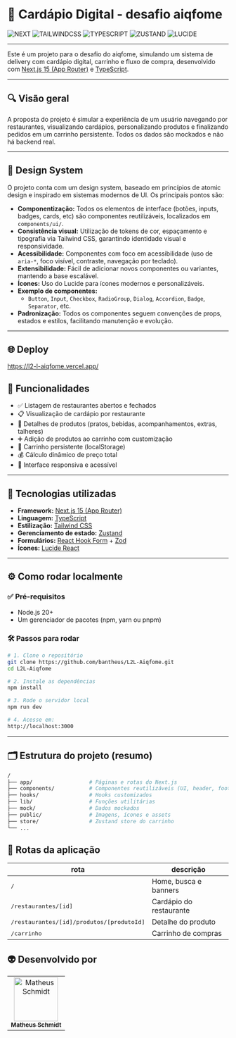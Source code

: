 [TYPESCRIPT__BADGE]: https://img.shields.io/badge/TypeScript-3178C6?style=for-the-badge&logo=typescript&logoColor=white
[NEXT__BADGE]: https://img.shields.io/badge/Next.js-000?style=for-the-badge&logo=next.js&logoColor=white
[TAILWINDCSS__BADGE]: https://img.shields.io/badge/Tailwind_CSS-38B2AC?style=for-the-badge&logo=tailwind-css&logoColor=white
[ZUSTAND__BADGE]: https://img.shields.io/badge/Zustand-FF9800?style=for-the-badge&logo=zustand&logoColor=white
[LUCIDE__BADGE]: https://img.shields.io/badge/Lucide-000?style=for-the-badge&logo=lucide&logoColor=white

# 🥡 Cardápio Digital - desafio aiqfome

![NEXT][NEXT__BADGE]
![TAILWINDCSS][TAILWINDCSS__BADGE]
![TYPESCRIPT][TYPESCRIPT__BADGE]
![ZUSTAND][ZUSTAND__BADGE]
![LUCIDE][LUCIDE__BADGE]

---

Este é um projeto para o desafio do aiqfome, simulando um sistema de delivery com cardápio digital, carrinho e fluxo de compra, desenvolvido com [Next.js 15 (App Router)](https://nextjs.org/) e [TypeScript](https://www.typescriptlang.org/).

---

## 🔍 Visão geral

A proposta do projeto é simular a experiência de um usuário navegando por restaurantes, visualizando cardápios, personalizando produtos e finalizando pedidos em um carrinho persistente. Todos os dados são mockados e não há backend real.

---

## 🎨 Design System

O projeto conta com um design system, baseado em princípios de atomic design e inspirado em sistemas modernos de UI. Os principais pontos são:

- **Componentização:** Todos os elementos de interface (botões, inputs, badges, cards, etc) são componentes reutilizáveis, localizados em `components/ui/`.
- **Consistência visual:** Utilização de tokens de cor, espaçamento e tipografia via Tailwind CSS, garantindo identidade visual e responsividade.
- **Acessibilidade:** Componentes com foco em acessibilidade (uso de `aria-*`, foco visível, contraste, navegação por teclado).
- **Extensibilidade:** Fácil de adicionar novos componentes ou variantes, mantendo a base escalável.
- **Ícones:** Uso do Lucide para ícones modernos e personalizáveis.
- **Exemplo de componentes:**
  - `Button`, `Input`, `Checkbox`, `RadioGroup`, `Dialog`, `Accordion`, `Badge`, `Separator`, etc.
- **Padronização:** Todos os componentes seguem convenções de props, estados e estilos, facilitando manutenção e evolução.

---

## 🌐 Deploy

https://l2-l-aiqfome.vercel.app/

## 🚀 Funcionalidades

- ✅ Listagem de restaurantes abertos e fechados
- 📋 Visualização de cardápio por restaurante
- 🍔 Detalhes de produtos (pratos, bebidas, acompanhamentos, extras, talheres)
- ➕ Adição de produtos ao carrinho com customização
- 🛒 Carrinho persistente (localStorage)
- 💰 Cálculo dinâmico de preço total
- 📱 Interface responsiva e acessível

---

## 🧪 Tecnologias utilizadas

- **Framework:** [Next.js 15 (App Router)](https://nextjs.org/)
- **Linguagem:** [TypeScript](https://www.typescriptlang.org/)
- **Estilização:** [Tailwind CSS](https://tailwindcss.com/)
- **Gerenciamento de estado:** [Zustand](https://zustand-demo.pmnd.rs/)
- **Formulários:** [React Hook Form](https://react-hook-form.com/) + [Zod](https://zod.dev/)
- **Ícones:** [Lucide React](https://lucide.dev/)

---

## ⚙️ Como rodar localmente

### ✅ Pré-requisitos

- Node.js 20+
- Um gerenciador de pacotes (npm, yarn ou pnpm)

### 🛠️ Passos para rodar

```bash
# 1. Clone o repositório
git clone https://github.com/bantheus/L2L-Aiqfome.git
cd L2L-Aiqfome

# 2. Instale as dependências
npm install

# 3. Rode o servidor local
npm run dev

# 4. Acesse em:
http://localhost:3000
```

---

## 🗂️ Estrutura do projeto (resumo)

```bash
/
├── app/                  # Páginas e rotas do Next.js
├── components/           # Componentes reutilizáveis (UI, header, footer, etc)
├── hooks/                # Hooks customizados
├── lib/                  # Funções utilitárias
├── mock/                 # Dados mockados
├── public/               # Imagens, ícones e assets
├── store/                # Zustand store do carrinho
└── ...
```

## 📍 Rotas da aplicação

| rota                                               | descrição               |
| -------------------------------------------------- | ----------------------- |
| <kbd>/</kbd>                                       | Home, busca e banners   |
| <kbd>/restaurantes/[id]</kbd>                      | Cardápio do restaurante |
| <kbd>/restaurantes/[id]/produtos/[produtoId]</kbd> | Detalhe do produto      |
| <kbd>/carrinho</kbd>                               | Carrinho de compras     |

## 👽 Desenvolvido por

<table>
  <tr>
    <td align="center">
      <a href="#">
        <img src="https://avatars.githubusercontent.com/u/70174902?v=4" width="100px;" alt="Matheus Schmidt"/><br>
        <sub>
          <b>Matheus Schmidt</b>
        </sub>
      </a>
    </td>
  </tr>
</table>
